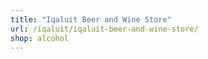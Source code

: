 ```yaml
---
title: "Iqaluit Beer and Wine Store"
url: /iqaluit/iqaluit-beer-and-wine-store/
shop: alcohol
---
```


